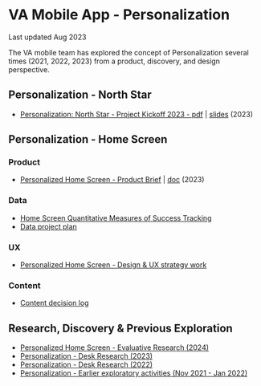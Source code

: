 # VA Mobile App - Personalization
Last updated Aug 2023

The VA mobile team has explored the concept of Personalization several times (2021, 2022, 2023) from a product, discovery, and design perspective.


##  Personalization - North Star
* [Personalization: North Star - Project Kickoff 2023 - pdf](https://github.com/department-of-veterans-affairs/va.gov-team/blob/master/products/va-mobile-app/features/design-personalization/product/Personalization%20-%20North%20Star%20-%20Project%20Kickoff%202023%20updated.pdf)  | [slides](https://docs.google.com/presentation/d/1pIk7hEV0w18namfZsSaCAiUHlFyC7uD1Lfzud4100r0/edit#slide=id.g25f0dea14fc_1_74) (2023)

## Personalization - Home Screen
### Product
* [Personalized Home Screen - Product Brief](https://github.com/department-of-veterans-affairs/va.gov-team/blob/master/products/va-mobile-app/features/design-personalization/product/Personalized_homescreen-Product-Brief-2023.md) | [doc](https://docs.google.com/document/d/1qPUDihOxzkiNqK96ZPFlX4wTTHov033n5bOXgt1jmvU/edit) (2023)

### Data
- [Home Screen Quantitative Measures of Success Tracking](https://github.com/department-of-veterans-affairs/va.gov-team/blob/master/products/va-mobile-app/features/design-personalization/data/Home%20Screen%20Quantitative%20Success%20Tracking.md)
- [Data project plan](https://github.com/department-of-veterans-affairs/va.gov-team/tree/master/products/va-mobile-app/features/design-personalization/data)

### UX
- [Personalized Home Screen - Design & UX strategy work](https://github.com/department-of-veterans-affairs/va.gov-team/tree/master/products/va-mobile-app/features/design-personalization/ux#personalization---home-screen)

### Content
- [Content decision log](https://github.com/department-of-veterans-affairs/va.gov-team/blob/master/products/va-mobile-app/features/design-personalization/content/content%20decision%20log.md)

## Research, Discovery & Previous Exploration
  * [Personalized Home Screen - Evaluative Research (2024)](https://github.com/department-of-veterans-affairs/va.gov-team/tree/master/products/va-mobile-app/ux-research/personalized-homescreen)
  * [Personalization - Desk Research (2023)](https://github.com/department-of-veterans-affairs/va.gov-team/blob/master/products/va-mobile-app/features/design-personalization/discovery/readme.md#personalization-2023)   
  * [Personalization - Desk Research (2022)](https://github.com/department-of-veterans-affairs/va.gov-team/blob/master/products/va-mobile-app/features/design-personalization/discovery/readme.md#personalization-2022-may-jun-2022)
  * [Personalization - Earlier exploratory activities (Nov 2021 - Jan 2022)](https://github.com/department-of-veterans-affairs/va.gov-team/blob/master/products/va-mobile-app/features/design-personalization/discovery/readme.md#earlier-exploratory-activities-nov-2021---jan-2022)

